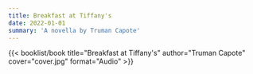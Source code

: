 ```yaml
---
title: Breakfast at Tiffany's
date: 2022-01-01
summary: 'A novella by Truman Capote'
---
```


{{< booklist/book
title="Breakfast at Tiffany's"
author="Truman Capote"
cover="cover.jpg"
format="Audio" >}}
